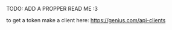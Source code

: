 TODO:
  ADD A PROPPER READ ME :3

  to get a token make a client here: 
    https://genius.com/api-clients
